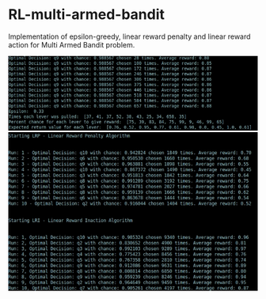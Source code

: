 # RL-multi-armed-bandit
Implementation of epsilon-greedy, linear reward penalty and linear reward action for Multi Armed Bandit problem.

![Arrow](epsilon_greedy.jpg?raw=true "")
![Arrow](learning_automata.jpg?raw=true "")
